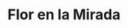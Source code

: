 ---
title: "Flor en la Mirada"
description: "Esta pieza es un retrato de calma y presencia. El rostro sereno, adornado con una flor y un bindi, transmite una elegancia silenciosa que no necesita ornamento. Con líneas negras y blancas, quise resaltar lo esencial: la expresión, los detalles, la dignidad. Es una obra que habla de identidad sin estridencias, que celebra lo cotidiano como acto de belleza. Cada trazo busca honrar lo que permanece cuando todo lo demás se desvanece."
image: "@assets/projects/15.jpg"
---